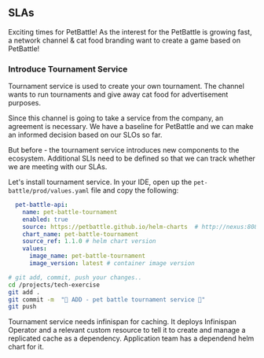 ## SLAs
Exciting times for PetBattle! As the interest for the PetBattle is growing fast, a network channel & cat food branding want to create a game based on PetBattle!

### Introduce Tournament Service
Tournament service is used to create your own tournament. The channel wants to run tournaments and give away cat food for advertisement purposes. 

Since this channel is going to take a service from the company, an agreement is necessary. We have a baseline for PetBattle and we can make an informed decision based on our SLOs so far.

But before - the tournament service introduces new components to the ecosystem. Additional SLIs need to be defined so that we can track whether we are meeting with our SLAs. 

Let's install tournament service. In your IDE, open up the `pet-battle/prod/values.yaml` file and copy the following:

```yaml
  pet-battle-api:
    name: pet-battle-tournament
    enabled: true
    source: https://petbattle.github.io/helm-charts  # http://nexus:8081/repository/helm-charts
    chart_name: pet-battle-tournament
    source_ref: 1.1.0 # helm chart version
    values:
      image_name: pet-battle-tournament
      image_version: latest # container image version
```

```bash
# git add, commit, push your changes..
cd /projects/tech-exercise
git add .
git commit -m  "🐩 ADD - pet battle tournament service 🐩" 
git push 
```

Tournament service needs infinispan for caching. It deploys Infinispan Operator and a relevant custom resource to tell it to create and manage a replicated cache as a dependency. Application team has a dependend helm chart for it.  